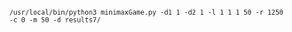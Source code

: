 ```/usr/local/bin/python3 minimaxGame.py -d1 1 -d2 1 -l 1 1 1 50 -r 1250 -c 0 -m 50 -d results7/```
